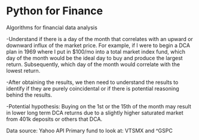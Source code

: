 # Python for Finance
 Algorithms for financial data analysis

-Understand if there is a day of the month that correlates with an upward or downward influx of the market price. For example, if I were to begin a DCA plan in 1969 where I put in $100/mo into a total market index fund, which day of the month would be the ideal day to buy and produce the largest return. Subsequently, which day of the month would correlate with the lowest return. 

-After obtaining the results, we then need to understand the results to identify if they are purely coincidental or if there is potential reasoning behind the results. 

-Potential hypothesis: Buying on the 1st or the 15th of the month may result in lower long term DCA returns due to a slightly higher saturated market from 401k deposits or others that DCA. 

Data source: Yahoo API
Primary fund to look at: VTSMX and ^GSPC
